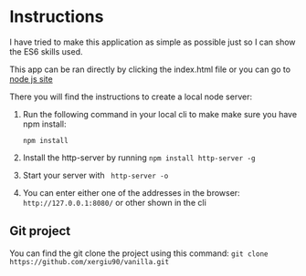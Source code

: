 # Instructions

I have tried to make this application as simple as possible just so I can show the ES6 skills used.

This app can be ran directly by clicking the index.html file or you can go to [node js site](https://sabe.io/tutorials/setting-up-local-web-server-node-js) 

There you will find the instructions to create a local node server:

1.  Run the following command in your local cli to make make sure you have npm install:

        npm install 
2.  Install the http-server by running `npm install http-server -g`
3.  Start your server with ` http-server -o` 
4.  You can enter either one of the addresses in the browser: `http://127.0.0.1:8080/` or other shown in the cli

## Git project

You can find the git clone the project using this command:
`git clone https://github.com/xergiu90/vanilla.git`